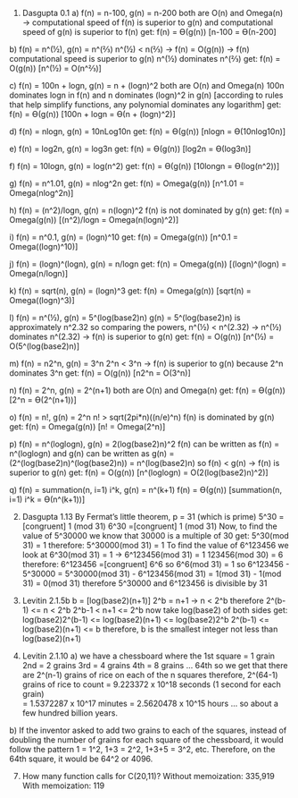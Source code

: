 1. Dasgupta 0.1
a) f(n) = n-100, g(n) = n-200
both are O(n) and Omega(n) → computational speed of f(n) is superior to g(n) and computational speed of g(n) is superior to f(n)
get: f(n) = Ѳ(g(n)) [n-100 = Ѳ(n-200]

b) f(n) = n^(½), g(n) = n^(⅔)
n^(½) < n(⅔) → f(n) = O(g(n)) → f(n) computational speed is superior to g(n)
n^(½) dominates n^(⅔)
get: f(n) = O(g(n)) [n^(½) = O(n^⅔)]

c) f(n) = 100n + logn, g(n) = n + (logn)^2
both are O(n) and Omega(n)
100n dominates logn in f(n) and n dominates (logn)^2 in g(n) [according to rules that help simplify functions, any polynomial dominates any logarithm]
get: f(n) = Ѳ(g(n)) [100n + logn = Ѳ(n + (logn)^2)]

d) f(n) = nlogn, g(n) = 10nLog10n
get: f(n) = Ѳ(g(n)) [nlogn = Ѳ(10nlog10n)]

e) f(n) = log2n, g(n) = log3n
get: f(n) = Ѳ(g(n)) [log2n = Ѳ(log3n)]

f) f(n) = 10logn, g(n) = log(n^2)
get: f(n) = Ѳ(g(n)) [10longn = Ѳ(log(n^2))]

g) f(n) = n^1.01, g(n) = nlog^2n
get: f(n) = Omega(g(n)) [n^1.01 = Omega(nlog^2n)]

h) f(n) = (n^2)/logn, g(n) = n(logn)^2
f(n) is not dominated by g(n)
get: f(n) = Omega(g(n)) [(n^2)/logn = Omega(n(logn)^2)]

i) f(n) = n^0.1, g(n) = (logn)^10
get: f(n) = Omega(g(n)) [n^0.1 = Omega((logn)^10)]

j) f(n) = (logn)^(logn), g(n) = n/logn
get: f(n) = Omega(g(n)) [(logn)^(logn) = Omega(n/logn)]

k) f(n) = sqrt(n), g(n) = (logn)^3
get: f(n) = Omega(g(n)) [sqrt(n) = Omega((logn)^3)]

l) f(n) = n^(½), g(n) = 5^(log(base2)n)
g(n) = 5^(log(base2)n) is approximately n^2.32
so comparing the powers, n^(½) < n^(2.32) → n^(½) dominates n^(2.32) → f(n) is superior to g(n)
get: f(n) = O(g(n)) [n^(½) = O(5^(log(base2)n)]

m) f(n) = n2^n, g(n) = 3^n
2^n < 3^n → f(n) is superior to g(n) because 2^n dominates 3^n
get: f(n) = O(g(n)) [n2^n = O(3^n)]

n) f(n) = 2^n, g(n) = 2^(n+1)
both are O(n) and Omega(n)
get: f(n) = Ѳ(g(n)) [2^n = Ѳ(2^(n+1))]

o) f(n) = n!, g(n) = 2^n
n! > sqrt(2pi*n)((n/e)^n)
f(n) is dominated by g(n)
get: f(n) = Omega(g(n)) [n! = Omega(2^n)]

p) f(n) = n^(loglogn), g(n) = 2(log(base2)n)^2
f(n) can be written as f(n) = n^(loglogn) and g(n) can be written as
				g(n) = (2^(log(base2)n)^(log(base2)n))
              = n^(log(base2)n)
so f(n) < g(n) → f(n) is superior to g(n)
get: f(n) = O(g(n)) [n^(loglogn) = O(2(log(base2)n)^2)]

q) f(n) = summation(n, i=1) i^k, g(n) = n^(k+1)
f(n) = Ѳ(g(n)) [summation(n, i=1) i^k = Ѳ(n^(k+1))]

2. Dasgupta 1.13
By Fermat’s little theorem, p = 31 (which is prime)
5^30 =[congruent] 1 (mod 31) 
6^30 =[congruent] 1 (mod 31) 
Now, to find the value of 5^30000 we know that 30000 is a multiple of 30
get: 5^30(mod 31) = 1
therefore: 5^30000(mod 31) = 1
To find the value of 6^123456 we look at 6^30(mod 31) = 1
→ 6^123456(mod 31) = 1
123456(mod 30) = 6
therefore: 6^123456 =[congruent] 6^6
so 6^6(mod 31) = 1
so 6^123456 - 5^30000 = 5^30000(mod 31) - 6^123456(mod 31)
			= 1(mod 31) - 1(mod 31)
			= 0(mod 31)
therefore 5^30000 and 6^123456 is divisible by 31

3. Levitin 2.1.5b
b = [log(base2)(n+1)]
2^b = n+1 → n < 2^b
	therefore 2^(b-1) <= n < 2^b
		    2^b-1 < n+1 <= 2^b
now take log(base2) of both sides
get: log(base2)2^(b-1) <= log(base2)(n+1) <= log(base2)2^b
	2^(b-1) <= log(base2)(n+1) <= b
therefore, b is the smallest integer not less than log(base2)(n+1)

4. Levitin 2.1.10
a) we have a chessboard where the 1st square = 1 grain
		2nd = 2 grains
		3rd = 4 grains
		4th = 8 grains
		…
		64th 
		so we get that there are 2^(n-1) grains of rice on each of the n squares
		therefore, 2^(64-1) grains of rice to count = 9.223372 x 10^18 seconds (1 second for each grain)											
		                                            = 1.5372287 x 10^17 minutes
	          	                                  = 2.5620478 x 10^15 hours
	                                                	…
so about a few hundred billion years. 

b) If the inventor asked to add two grains to each of the squares, instead of doubling the number of grains for each square of 
the chessboard, it would follow the pattern 1 = 1^2, 1+3 = 2^2, 1+3+5 = 3^2, etc. Therefore, on the 64th square, it would be 64^2 
or 4096.

7. How many function calls for C(20,11)?
Without memoization: 335,919
With memoization: 119
